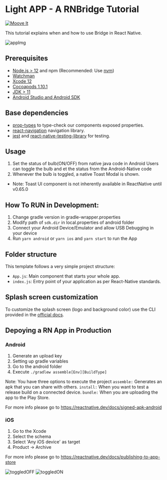 # Light APP - A RNBridge Tutorial

[![Moove It](https://circleci.com/gh/moove-it/react-native-template.svg?style=svg)]()

This tutorial explains when and how to use Bridge in React Native.

![appImg](https://user-images.githubusercontent.com/41267674/156927067-c508e523-d7f6-49e0-a894-c4b9f01c7efb.jpeg)

## Prerequisites

- [Node.js > 12](https://nodejs.org) and npm (Recommended: Use [nvm](https://github.com/nvm-sh/nvm))
- [Watchman](https://facebook.github.io/watchman)
- [Xcode 12](https://developer.apple.com/xcode)
- [Cocoapods 1.10.1](https://cocoapods.org)
- [JDK > 11](https://www.oracle.com/java/technologies/javase-jdk11-downloads.html)
- [Android Studio and Android SDK](https://developer.android.com/studio)

## Base dependencies

- [prop-types](https://github.com/facebook/prop-types) to type-check our components exposed properties.
- [react-navigation](https://reactnavigation.org/) navigation library.
- [jest](https://facebook.github.io/jest/) and [react-native-testing-library](https://callstack.github.io/react-native-testing-library/) for testing.

## Usage

1. Set the status of bulb(ON/OFF) from native java code in Android
   Users can toggle the bulb and et the status from the Android-Native code
2. Whenever the bulb is toggled, a native Toast Modal is shown.
- Note: Toast UI component is not inherently available in ReactNative until v0.65.0


## How To RUN in Development:

1. Change gradle version in gradle-wrapper.properties
2. Modify path of `sdk.dir` in local.properties of android folder
3. Connect your Android Device/Emulator and allow USB Debugging in your device
4. Run `yarn android` or `yarn ios` and `yarn start` to run the App


## Folder structure

This template follows a very simple project structure:
  - `App.js`: Main component that starts your whole app.
  - `index.js`: Entry point of your application as per React-Native standards.

## Splash screen customization

To customize the splash screen (logo and background color) use the CLI provided in the [official docs](https://github.com/zoontek/react-native-bootsplash#assets-generation).

## Depoying a RN App in Production

### Android

1. Generate an upload key
2. Setting up gradle variables
3. Go to the android folder
4. Execute `./gradlew assemble[Env][BuildType]`

Note: You have three options to execute the project
`assemble:` Generates an apk that you can share with others.
`install:` When you want to test a release build on a connected device.
`bundle:` When you are uploading the app to the Play Store.

For more info please go to https://reactnative.dev/docs/signed-apk-android

### iOS

1. Go to the Xcode
2. Select the schema
3. Select 'Any iOS device' as target
4. Product -> Archive

For more info please go to https://reactnative.dev/docs/publishing-to-app-store

![toggledOFF](https://user-images.githubusercontent.com/41267674/156927061-4bd08717-81ee-41f5-96e7-3b66da1d2c1c.jpeg)
![toggledON](https://user-images.githubusercontent.com/41267674/156927064-e402a476-5e26-4876-867c-e1593b1fe720.jpeg)
